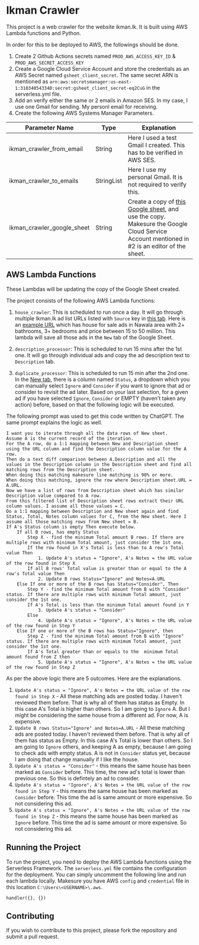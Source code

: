# Ikman Crawler

This project is a web crawler for the website ikman.lk. It is built using AWS Lambda functions and Python.

In order for this to be deployed to AWS, the followings should be done.
1. Create 2 Github Actions secrets named `PROD_AWS_ACCESS_KEY_ID` & `PROD_AWS_SECRET_ACCESS_KEY`
2. Create a Google Cloud Service Account and store the credentials as an AWS Secret named `gsheet_client_secret`. The same secret ARN is mentioned as `arn:aws:secretsmanager:us-east-1:310340543340:secret:gsheet_client_secret-eq2CuG` in the serverless.yml file.
3. Add an verify either the same or 2 emails in Amazon SES. In my case, I use one Gmail for sending. My personl email for receiving.
4. Create the following AWS Systems Manager Parameters.


Parameter Name | Type | Explanation |
---|---|---|
ikman_crawler_from_email | String | Here I used a test Gmail I created. This has to be verified in AWS SES. |
ikman_crawler_to_emails | StringList | Here I use my personal Gmail. It is not required to verify this. |
ikman_crawler_google_sheet | String | Create a copy of [this Google sheet](https://docs.google.com/spreadsheets/d/15XKM_S1muBHHVS2SxnYE7ubb_34tVUKeXOrimI5rxWI/), and use the copy. Makesure the Google Cloud Service Account mentioned in #2 is an editor of the sheet. |


## AWS Lambda Functions

These Lambdas will be updating the copy of the Google Sheet created.

The project consists of the following AWS Lambda functions:

1. `house_crawler`: This is scheduled to run once a day. It will go through multiple Ikman.lk ad list URLs listed with `Source` key in [this tab](https://docs.google.com/spreadsheets/d/15XKM_S1muBHHVS2SxnYE7ubb_34tVUKeXOrimI5rxWI/edit#gid=921283701). Here is an [example URL](https://ikman.lk/en/ads/nawala/houses-for-sale?enum.bathrooms=2,3,4,5,6,7,8,9,10,10+&enum.bedrooms=3,4,5,6,7,8,9,10,10+&money.price.minimum=15000000&money.price.maximum=50000000) which has house for sale ads in Nawala area with 2+ bathrooms, 3+ bedrooms and price between 15 to 50 million. This lambda will save all those ads in the `New` tab of the Google Sheet.

2. `description_processor`: This is scheduled to run 15 mins after the 1st one. It will go through individual ads and copy the ad description text to `Description` tab.

3. `duplicate_processor`: This is scheduled to run 15 min after the 2nd one. In the [New tab](https://docs.google.com/spreadsheets/d/15XKM_S1muBHHVS2SxnYE7ubb_34tVUKeXOrimI5rxWI/edit#gid=1932230916), there is a column named `Status`, a dropdown which you can manually select `Ignore` and `Consider` if you want to ignore that ad or consider to revisit the ad later. Based on your last selection, for a given ad if you have selected `Ignore`, `Consider` or EMPTY (haven't taken any action) before, based on that the following logic will be executed.

The following prompt was used to get this code written by ChatGPT. The same prompt explains the logic as well.
```
I want you to iterate through all the data rows of New sheet.
Assume A is the current record of the iteration.
For the A row, do a 1:1 mapping between New and Description sheet using the URL column and find the Description column value for the A row.
Then do a text diff comparison between A.Description and all the values in the Description column in the Description sheet and find all matching rows from the Description sheet.
When doing this matching makesure line matching is 90% or more. 
When doing this matching, ignore the row where Description sheet.URL = A.URL.
Now we have a list of rows from Description sheet which has similar Description value compared to A row.
From this filtered list of Description sheet rows extract their URL column values. I assume all those values = C.
Do a 1:1 mapping between Description and New sheet again and find Status, Total, Notes column values for C, from the New sheet. Here I assume all those matching rows from New sheet = B.
If A's Status column is empty Then execute below.
	If all B rows, has empty Status
		Step X - find the minimum Total amount B rows. If there are multiple rows with minimum Total amount, just consider the 1st one.
		If the row found in X's Total is less than to A row's Total value Then 		
			1. Update A's status = "Ignore", A's Notes = the URL value of the row found in Step X
		If all B rows' Total value is greater than or equal to the A row's Total value Then
			2. Update B rows Status="Ignore" and Notes=A.URL
	Else If one or more of the B rows has Status="Consider", Then
		Step Y - find the minimum Total amount from B with "Consider" status. If there are multiple rows with minimum Total amount, just consider the 1st one.
		If A's Total is less than the minimum Total amount found in Y
			3. Update A's status = "Consider"
		Else 
			4. Update A's status = "Ignore", A's Notes = the URL value of the row found in Step Y
	Else If one or more of the B rows has Status="Ignore", then 
		Step Z - find the minimum Total amount from B with "Ignore" status. If there are multiple rows with minimum Total amount, just consider the 1st one.
		If A's Total greater than or equals to the  minimum Total amount found from Z then
			5. Update A's status = "Ignore", A's Notes = the URL value of the row found in Step Z
```

As per the above logic there are 5 outcomes. Here are the explanations.
1. `Update A's status = "Ignore", A's Notes = the URL value of the row found in Step X` - All these matching ads are posted today. I haven't reviewed them before. That is why all of them has status as Empty. In this case A's Total is higher than others. So I am going to `Ignore` A. But I might be considering the same house from a different ad. For now, A is expensive.
2. `Update B rows Status="Ignore" and Notes=A.URL` - All these matching ads are posted today. I haven't reviewed them before. That is why all of them has status as Empty. In this case A's Total is lower than others. So I am going to `Ignore` others, and keeping A as empty, because I am going to check ads with empty status. A is not in `Consider` status yet, because I am doing that change manually if I like the house.
3. `Update A's status = "Consider"` - this means the same house has been marked as `Consider` before. This time, the new ad's total is lower than previous one. So this is defintely an ad to consider.
4. `Update A's status = "Ignore", A's Notes = the URL value of the row found in Step Y` - this means the same house has been marked as `Consider` before. This time the ad is same amount or more expensive. So not considering this ad.
5. `Update A's status = "Ignore", A's Notes = the URL value of the row found in Step Z` - this means the same house has been marked as `Ignore` before. This time the ad is same amount or more expensive. So not considering this ad.

## Running the Project

To run the project, you need to deploy the AWS Lambda functions using the Serverless Framework. The `serverless.yml` file contains the configuration for the deployment. You can simply uncomment the following line and run each lambda locally. Makesure you have AWS `config` and `credential` file in this location `C:\Users\<USERNAME>\.aws`.
```
handler({}, {})
```

## Contributing

If you wish to contribute to this project, please fork the repository and submit a pull request.
